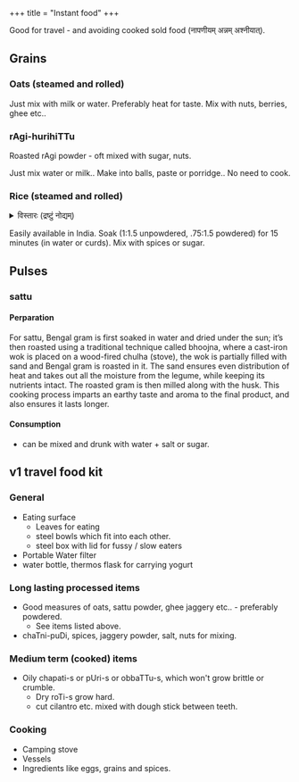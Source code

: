 +++
title = "Instant food"
+++

Good for travel - and avoiding cooked sold food (नापणीयम् अन्नम् अश्नीयात्).

## Grains
### Oats (steamed and rolled)
Just mix with milk or water. Preferably heat for taste. Mix with nuts, berries, ghee etc..

### rAgi-hurihiTTu
Roasted rAgi powder - oft mixed with sugar, nuts. 

Just mix water or milk.. Make into balls, paste or porridge.. No need to cook.

### Rice (steamed and rolled)
<details><summary>विस्तारः (द्रष्टुं नोद्यम्)</summary>

- Aka avalakki, पृथुकानि. 
- Poha is basically rice flakes that have been dehusked, parboiled (partially boiled) or soaked in hot water for 45 min, rolled/ flattened, dried.
</details>


Easily available in India. Soak (1:1.5 unpowdered, .75:1.5 powdered) for 15 minutes (in water or curds). Mix with spices or sugar.

## Pulses
### sattu
#### Perparation
For sattu, Bengal gram is first soaked in water and dried under the sun; it’s then roasted using a traditional technique called bhoojna, where a cast-iron wok is placed on a wood-fired chulha (stove), the wok is partially filled with sand and Bengal gram is roasted in it. The sand ensures even distribution of heat and takes out all the moisture from the legume, while keeping its nutrients intact. The roasted gram is then milled along with the husk. This cooking process imparts an earthy taste and aroma to the final product, and also ensures it lasts longer.

#### Consumption
- can be mixed and drunk with water + salt or sugar.


## v1 travel food kit
### General
- Eating surface
  - Leaves for eating
  - steel bowls which fit into each other. 
  - steel box with lid for fussy / slow eaters
- Portable Water filter
- water bottle, thermos flask for carrying yogurt

### Long lasting processed items
- Good measures of oats, sattu powder, ghee jaggery etc.. - preferably powdered.
  - See items listed above.
- chaTni-puDi, spices, jaggery powder, salt, nuts for mixing.

### Medium term (cooked) items
- Oily chapati-s or pUri-s or obbaTTu-s, which won't grow brittle or crumble.
  - Dry roTi-s grow hard.
  - cut cilantro etc. mixed with dough stick between teeth. 


### Cooking
- Camping stove
- Vessels
- Ingredients like eggs, grains and spices.
